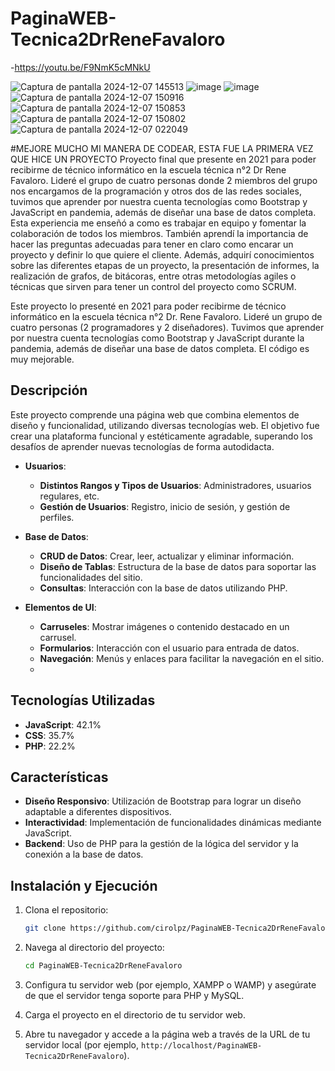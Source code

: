 # PaginaWEB-Tecnica2DrReneFavaloro
-https://youtu.be/F9NmK5cMNkU


![Captura de pantalla 2024-12-07 145513](https://github.com/user-attachments/assets/6fc4ae49-723d-44e8-a62d-33fce26f8226)
![image](https://github.com/user-attachments/assets/2738dcc3-0a5a-4387-9889-17f160aad68c)
![image](https://github.com/user-attachments/assets/37366f89-799c-4c24-826c-a3f18b6412e6)
![Captura de pantalla 2024-12-07 150916](https://github.com/user-attachments/assets/be312bad-4462-4af9-bc72-4c335baa6454)
![Captura de pantalla 2024-12-07 150853](https://github.com/user-attachments/assets/f9ab0ba9-fa0e-4d78-9b68-69c65c5b104c)
![Captura de pantalla 2024-12-07 150802](https://github.com/user-attachments/assets/4caaae94-59ea-4aa8-a084-34324d0485d9)
![Captura de pantalla 2024-12-07 022049](https://github.com/user-attachments/assets/0a1e7b4c-a56c-4532-9809-6c2fb6d23945)


#MEJORE MUCHO MI MANERA DE CODEAR, ESTA FUE LA PRIMERA VEZ QUE HICE UN PROYECTO
Proyecto final que presente en 2021 para poder recibirme de técnico informático en la escuela técnica n°2 Dr Rene Favaloro. Lideré el grupo de cuatro personas donde 2 miembros del grupo nos encargamos de la programación y otros dos de las redes sociales, tuvimos que aprender por nuestra cuenta tecnologías como Bootstrap y JavaScript en pandemia, además de diseñar una base de datos completa. 
Esta experiencia me enseñó a como es trabajar en equipo y fomentar la colaboración de todos los miembros. También aprendí la importancia de hacer las preguntas adecuadas para tener en claro como encarar un proyecto y definir lo que quiere el cliente. Además, adquirí conocimientos sobre las diferentes etapas de un proyecto, la presentación de informes, la realización de grafos, de bitácoras, entre otras metodologías agiles o técnicas que sirven para tener un control del proyecto como SCRUM.

Este proyecto lo presenté en 2021 para poder recibirme de técnico informático en la escuela técnica n°2 Dr. Rene Favaloro. Lideré un grupo de cuatro personas (2 programadores y 2 diseñadores). Tuvimos que aprender por nuestra cuenta tecnologías como Bootstrap y JavaScript durante la pandemia, además de diseñar una base de datos completa. El código es muy mejorable.

## Descripción

Este proyecto comprende una página web que combina elementos de diseño y funcionalidad, utilizando diversas tecnologías web. El objetivo fue crear una plataforma funcional y estéticamente agradable, superando los desafíos de aprender nuevas tecnologías de forma autodidacta.

-   **Usuarios**:
    
    -   **Distintos Rangos y Tipos de Usuarios**: Administradores, usuarios regulares, etc.
    -   **Gestión de Usuarios**: Registro, inicio de sesión, y gestión de perfiles.
-   **Base de Datos**:
    
    -   **CRUD de Datos**: Crear, leer, actualizar y eliminar información.
    -   **Diseño de Tablas**: Estructura de la base de datos para soportar las funcionalidades del sitio.
    -   **Consultas**: Interacción con la base de datos utilizando PHP.
-   **Elementos de UI**:
    
    -   **Carruseles**: Mostrar imágenes o contenido destacado en un carrusel.
    -   **Formularios**: Interacción con el usuario para entrada de datos.
    -   **Navegación**: Menús y enlaces para facilitar la navegación en el sitio.
    -   
## Tecnologías Utilizadas

-   **JavaScript**: 42.1%
-   **CSS**: 35.7%
-   **PHP**: 22.2%

## Características

-   **Diseño Responsivo**: Utilización de Bootstrap para lograr un diseño adaptable a diferentes dispositivos.
-   **Interactividad**: Implementación de funcionalidades dinámicas mediante JavaScript.
-   **Backend**: Uso de PHP para la gestión de la lógica del servidor y la conexión a la base de datos.

## Instalación y Ejecución

1.  Clona el repositorio:
    
    ```bash
    git clone https://github.com/cirolpz/PaginaWEB-Tecnica2DrReneFavaloro.git
    
    ```
    
2.  Navega al directorio del proyecto:
    
    ```bash
    cd PaginaWEB-Tecnica2DrReneFavaloro
    
    ```
    
3.  Configura tu servidor web (por ejemplo, XAMPP o WAMP) y asegúrate de que el servidor tenga soporte para PHP y MySQL.
    
4.  Carga el proyecto en el directorio de tu servidor web.
    
5.  Abre tu navegador y accede a la página web a través de la URL de tu servidor local (por ejemplo,  `http://localhost/PaginaWEB-Tecnica2DrReneFavaloro`).
